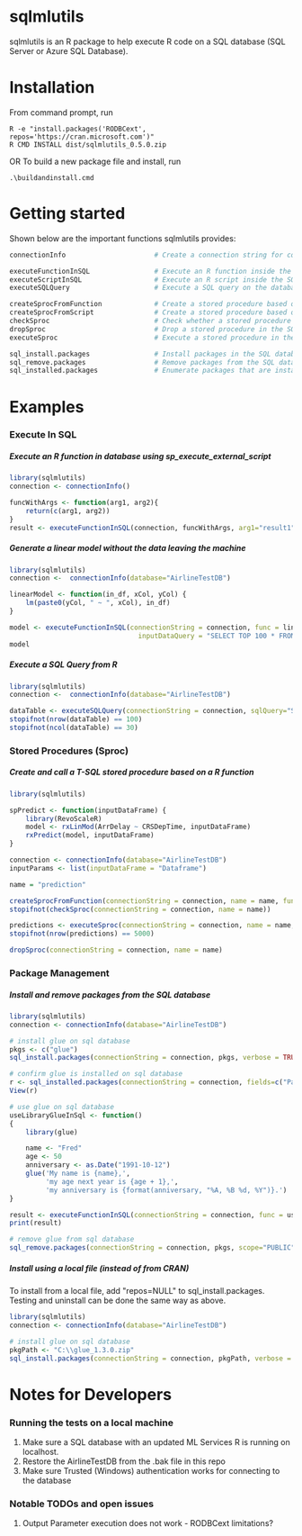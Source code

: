 # sqlmlutils

sqlmlutils is an R package to help execute R code on a SQL database (SQL Server or Azure SQL Database).

# Installation

From command prompt, run 
```
R -e "install.packages('RODBCext', repos='https://cran.microsoft.com')"
R CMD INSTALL dist/sqlmlutils_0.5.0.zip
```
OR
To build a new package file and install, run
```
.\buildandinstall.cmd
```

# Getting started

Shown below are the important functions sqlmlutils provides:
```R
connectionInfo                      # Create a connection string for connecting to the SQL database

executeFunctionInSQL                # Execute an R function inside the SQL database
executeScriptInSQL                  # Execute an R script inside the SQL database
executeSQLQuery                     # Execute a SQL query on the database and return the resultant table

createSprocFromFunction             # Create a stored procedure based on a R function inside the SQL database
createSprocFromScript               # Create a stored procedure based on a R script inside the SQL database
checkSproc                          # Check whether a stored procedure exists in the SQL database
dropSproc                           # Drop a stored procedure in the SQL database
executeSproc                        # Execute a stored procedure in the SQL database

sql_install.packages                # Install packages in the SQL database
sql_remove.packages                 # Remove packages from the SQL database
sql_installed.packages              # Enumerate packages that are installed on the SQL database
```

# Examples

### Execute In SQL
##### Execute an R function in database using sp_execute_external_script

```R
library(sqlmlutils)
connection <- connectionInfo()

funcWithArgs <- function(arg1, arg2){
    return(c(arg1, arg2))
}
result <- executeFunctionInSQL(connection, funcWithArgs, arg1="result1", arg2="result2")
```

##### Generate a linear model without the data leaving the machine

```R
library(sqlmlutils)
connection <-  connectionInfo(database="AirlineTestDB")

linearModel <- function(in_df, xCol, yCol) {
    lm(paste0(yCol, " ~ ", xCol), in_df)
}

model <- executeFunctionInSQL(connectionString = connection, func = linearModel, xCol = "CRSDepTime", yCol = "ArrDelay", 
                                inputDataQuery = "SELECT TOP 100 * FROM airline5000")
model
```

##### Execute a SQL Query from R

```R
library(sqlmlutils)
connection <-  connectionInfo(database="AirlineTestDB")

dataTable <- executeSQLQuery(connectionString = connection, sqlQuery="SELECT TOP 100 * FROM airline5000")
stopifnot(nrow(dataTable) == 100)
stopifnot(ncol(dataTable) == 30)
```

### Stored Procedures (Sproc)
##### Create and call a T-SQL stored procedure based on a R function

```R
library(sqlmlutils)

spPredict <- function(inputDataFrame) {
    library(RevoScaleR)
    model <- rxLinMod(ArrDelay ~ CRSDepTime, inputDataFrame)
    rxPredict(model, inputDataFrame)
}

connection <- connectionInfo(database="AirlineTestDB")
inputParams <- list(inputDataFrame = "Dataframe")

name = "prediction"

createSprocFromFunction(connectionString = connection, name = name, func = spPredict, inputParams = inputParams)
stopifnot(checkSproc(connectionString = connection, name = name))

predictions <- executeSproc(connectionString = connection, name = name, inputDataFrame = "select ArrDelay, CRSDepTime, DayOfWeek from airline5000")
stopifnot(nrow(predictions) == 5000)

dropSproc(connectionString = connection, name = name)
```

### Package Management 
##### Install and remove packages from the SQL database

```R
library(sqlmlutils)
connection <- connectionInfo(database="AirlineTestDB")

# install glue on sql database
pkgs <- c("glue")
sql_install.packages(connectionString = connection, pkgs, verbose = TRUE, scope="PUBLIC")

# confirm glue is installed on sql database
r <- sql_installed.packages(connectionString = connection, fields=c("Package", "LibPath", "Attributes", "Scope"))
View(r)

# use glue on sql database
useLibraryGlueInSql <- function()
{
    library(glue)

    name <- "Fred"
    age <- 50
    anniversary <- as.Date("1991-10-12")
    glue('My name is {name},',
         'my age next year is {age + 1},',
         'my anniversary is {format(anniversary, "%A, %B %d, %Y")}.')
}

result <- executeFunctionInSQL(connectionString = connection, func = useLibraryGlueInSql)
print(result)

# remove glue from sql database
sql_remove.packages(connectionString = connection, pkgs, scope="PUBLIC")
```

##### Install using a local file (instead of from CRAN)
To install from a local file, add "repos=NULL" to sql_install.packages. 
Testing and uninstall can be done the same way as above.

```R
library(sqlmlutils)
connection <- connectionInfo(database="AirlineTestDB")

# install glue on sql database
pkgPath <- "C:\\glue_1.3.0.zip"
sql_install.packages(connectionString = connection, pkgPath, verbose = TRUE, scope="PUBLIC", repos=NULL)
```

# Notes for Developers

### Running the tests on a local machine

1. Make sure a SQL database with an updated ML Services R is running on localhost. 
2. Restore the AirlineTestDB from the .bak file in this repo 
3. Make sure Trusted (Windows) authentication works for connecting to the database
    
### Notable TODOs and open issues

1. Output Parameter execution does not work - RODBCext limitations?
